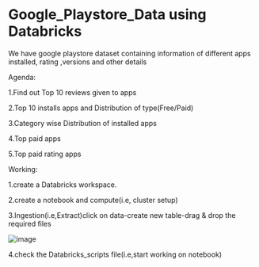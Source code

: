 # Google_Playstore_Data using Databricks
We have google playstore dataset containing information of different apps installed, rating ,versions and other details 


Agenda:

1.Find out Top 10 reviews given to apps

2.Top 10 installs apps and Distribution of type(Free/Paid)

3.Category wise Distribution of installed apps

4.Top paid apps

5.Top paid rating apps



Working:

1.create a Databricks workspace.

2.create a notebook and compute(i.e, cluster setup)

3.Ingestion(i.e,Extract)click on data-create new table-drag & drop the required files

![image](https://github.com/user-attachments/assets/eb58df9d-cfa6-43bc-8327-8dc2ad50e937)

4.check the Databricks_scripts file(i.e,start working on notebook)


